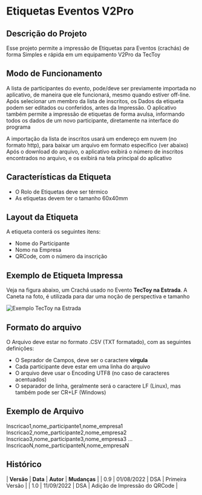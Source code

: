# Etiquetas Eventos V2Pro

## Descrição do Projeto
Esse projeto permite a impressão de Etiquetas para Eventos (crachás) de forma Simples e rápida em um equipamento V2Pro da TecToy

## Modo de Funcionamento
A lista de participantes do evento, pode/deve ser previamente importada no aplicativo, de maneira que ele funcionará, mesmo quando estiver off-line.
Após selecionar um membro da lista de inscritos, os Dados da etiqueta podem ser editados ou conferidos, antes da Impressão.
O aplicativo também permite a impressão de etiquetas de forma avulsa, informando todos os dados de um novo participante, diretamente na interface do programa

A importação da lista de inscritos usará um endereço em nuvem (no formato http), para baixar um arquivo em formato específico (ver abaixo)
Após o download do arquivo, o aplicativo exibirá o número de inscritos encontrados no arquivo, e os exibirá na tela principal do aplicativo

## Características da Etiqueta
- O Rolo de Etiquetas deve ser térmico
- As etiquetas devem ter o tamanho 60x40mm

## Layout da Etiqueta
A etiqueta conterá os seguintes itens:
- Nome do Participante
- Nomo na Empresa
- QRCode, com o número da inscrição

## Exemplo de Etiqueta Impressa
Veja na figura abaixo, um Crachá usado no Evento **TecToy na Estrada**. A Caneta na foto, é utilizada para dar uma noção de perspectiva e tamanho

![Exemplo TecToy na Estrada](https://github.com/TecToy-Automacao/Delphi/blob/main/ACBr/V2Pro/EtiquetaEventos/img/Exemplo_Cracha_TecToy_na_Estrada.png)

## Formato do arquivo
O Arquivo deve estar no formato .CSV (TXT formatado), com as seguintes definições:
- O Seprador de Campos, deve ser o caractere **vírgula**
- Cada participante deve estar em uma linha do arquivo
- O arquivo deve usar o Encoding UTF8 (no caso de caracteres acentuados)
- O separador de linha, geralmente será o caractere LF (Linux), mas também pode ser CR+LF (Windows)

## Exemplo de Arquivo
Inscricao1,nome_participante1,nome_empresa1
Inscricao2,nome_participante2,nome_empresa2
Inscricao3,nome_participante3,nome_empresa3
...
InscricaoN,nome_participanteN,nome_empresaN


## Histórico
| **Versão** | **Data** | **Autor** | **Mudanças** |
| 0.9 | 01/08/2022 | DSA | Primeira Versão |
| 1.0 | 11/09/2022 | DSA | Adição de Impressão do QRCode |
